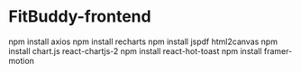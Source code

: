 # FitBuddy-frontend

npm install axios
npm install recharts
npm install jspdf html2canvas
npm install chart.js react-chartjs-2
npm install react-hot-toast
npm install framer-motion
